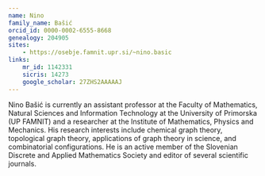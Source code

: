 ```yaml
---
name: Nino
family_name: Bašić
orcid_id: 0000-0002-6555-8668
genealogy: 204905
sites: 
    - https://osebje.famnit.upr.si/~nino.basic
links:
    mr_id: 1142331
    sicris: 14273
    google_scholar: 27ZHS2AAAAAJ
---
```


Nino Bašić is currently an assistant professor at the Faculty of Mathematics, Natural Sciences and Information Technology at the University of Primorska (UP FAMNIT) and a researcher at the Institute of Mathematics, Physics and Mechanics. His research interests include chemical graph theory, topological graph theory, applications of graph theory in science, and combinatorial configurations. He is an active member of the Slovenian Discrete and Applied Mathematics Society and editor of several scientific journals.
